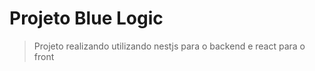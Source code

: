 # Projeto Blue Logic

> Projeto realizando utilizando nestjs para o backend e react para o front




